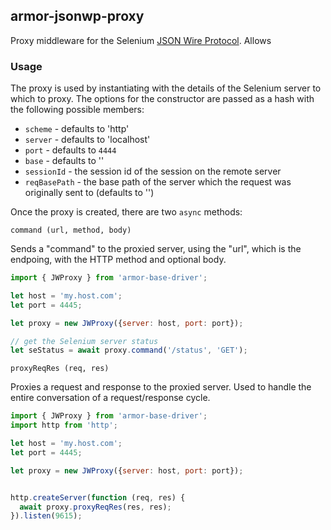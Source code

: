 ## armor-jsonwp-proxy

Proxy middleware for the Selenium [JSON Wire Protocol](https://github.com/SeleniumHQ/mobile-spec/blob/master/spec-draft.md). Allows


### Usage

The proxy is used by instantiating with the details of the Selenium server to which to proxy. The options for the constructor are passed as a hash with the following possible members:

- `scheme` - defaults to 'http'
- `server` - defaults to 'localhost'
- `port` - defaults to `4444`
- `base` - defaults to ''
- `sessionId` - the session id of the session on the remote server
- `reqBasePath` - the base path of the server which the request was originally sent to (defaults to '')

Once the proxy is created, there are two `async` methods:

`command (url, method, body)`

Sends a "command" to the proxied server, using the "url", which is the endpoing, with the HTTP method and optional body.

```js
import { JWProxy } from 'armor-base-driver';

let host = 'my.host.com';
let port = 4445;

let proxy = new JWProxy({server: host, port: port});

// get the Selenium server status
let seStatus = await proxy.command('/status', 'GET');
```

`proxyReqRes (req, res)`

Proxies a request and response to the proxied server. Used to handle the entire conversation of a request/response cycle.

```js
import { JWProxy } from 'armor-base-driver';
import http from 'http';

let host = 'my.host.com';
let port = 4445;

let proxy = new JWProxy({server: host, port: port});


http.createServer(function (req, res) {
  await proxy.proxyReqRes(res, res);
}).listen(9615);
```
